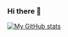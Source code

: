 ### Hi there 👋

[![My GitHub stats](https://github-readme-stats.vercel.app/api?username=khatrigaurav)](https://github.com/khatrigaurav/github-readme-stats&show_icons=true&theme=radical)
